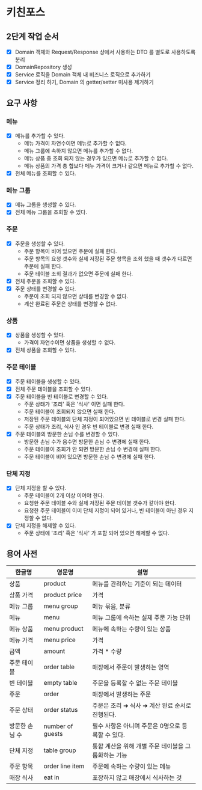 # 키친포스
## 2단계 작업 순서
- [X] Domain 객체와 Request/Response 상에서 사용하는 DTO 를 별도로 사용하도록 분리
- [X] DomainRepository 생성
- [X] Service 로직을 Domain 객체 내 비즈니스 로직으로 추가하기  
- [X] Service 정리 하기, Domain 의 getter/setter 미사용 제거하기 

## 요구 사항

### 메뉴
- [X] 메뉴를 추가할 수 있다.
    - 메뉴 가격이 자연수이면 메뉴로 추가할 수 없다.
    - 메뉴 그룹에 속하지 않으면 메뉴를 추가할 수 없다.
    - 메뉴 상품 중 조회 되지 않는 경우가 있으면 메뉴로 추가할 수 없다.
    - 메뉴 상품의 가격 총 합보다 메뉴 가격이 크거나 같으면 메뉴로 추가할 수 없다.
- [X] 전체 메뉴를 조회할 수 있다.

### 메뉴 그룹
- [X] 메뉴 그룹을 생성할 수 있다.
- [X] 전체 메뉴 그룹을 조회할 수 있다.

### 주문
- [X] 주문을 생성할 수 있다.
    - 주문 항목이 비어 있으면 주문에 실패 한다.
    - 주문 항목의 요청 갯수와 실제 저장된 주문 항목을 조회 했을 때 갯수가 다르면 주문에 실패 한다.
    - 주문 테이블 조회 결과가 없으면 주문에 실패 한다.
- [X] 전체 주문을 조회할 수 있다.
- [X] 주문 상태를 변경할 수 있다.
    - 주문이 조회 되지 않으면 상태를 변경할 수 없다.
    - 계산 완료된 주문은 상태를 변경할 수 없다.

### 상품
- [X] 상품을 생성할 수 있다.
    - 가격이 자연수이면 상품을 생성할 수 없다.
- [X] 전체 상품을 조회할 수 있다.

### 주문 테이블
- [X] 주문 테이블을 생성할 수 있다.
- [X] 전체 주문 테이블을 조회할 수 있다.
- [X] 주문 테이블을 빈 테이블로 변경할 수 있다.
    - 주문 상태가 '조리' 혹은 '식사' 이면 실패 한다.
    - 주문 테이블이 조회되지 않으면 실패 한다.
    - 저장된 주문 테이블의 단체 지정이 되어있으면 빈 테이블로 변경 실패 한다.
    - 주문 상태가 조리, 식사 인 경우 빈 테이블로 변경 실패 한다.
- [X] 주문 테이블의 방문한 손님 수를 변경할 수 있다.
    - 방문한 손님 수가 음수면 방문한 손님 수 변경에 실패 한다.
    - 주문 테이블이 조회가 안 되면 방문한 손님 수 변경에 실패 한다.
    - 주문 테이블이 비어 있으면 방문한 손님 수 변경에 실패 한다.

### 단체 지정
- [X] 단체 지정을 할 수 있다.
    - 주문 테이블이 2개 이상 이어야 한다.
    - 요청한 주문 테이블 수와 실제 저장된 주문 테이블 갯수가 같아야 한다.
    - 요청한 주문 테이블이 이미 단체 지정이 되어 있거나, 빈 테이블이 아닌 경우 지정할 수 없다.
- [X] 단체 지정을 해제할 수 있다.
    - 주문 상태에 '조리' 혹은 '식사' 가 포함 되어 있으면 해제할 수 없다.

## 용어 사전

| 한글명 | 영문명 | 설명 |
| -- | --- | --- |
| 상품 | product | 메뉴를 관리하는 기준이 되는 데이터 |
| 상품 가격 | product price | 가격
| 메뉴 그룹 | menu group | 메뉴 묶음, 분류 |
| 메뉴 | menu | 메뉴 그룹에 속하는 실제 주문 가능 단위 |
| 메뉴 상품 | menu product | 메뉴에 속하는 수량이 있는 상품 |
| 메뉴 가격 | menu price | 가격 |
| 금액 | amount | 가격 * 수량 |
| 주문 테이블 | order table | 매장에서 주문이 발생하는 영역 |
| 빈 테이블 | empty table | 주문을 등록할 수 없는 주문 테이블 |
| 주문 | order | 매장에서 발생하는 주문 |
| 주문 상태 | order status | 주문은 조리 ➜ 식사 ➜ 계산 완료 순서로 진행된다. |
| 방문한 손님 수 | number of guests | 필수 사항은 아니며 주문은 0명으로 등록할 수 있다. |
| 단체 지정 | table group | 통합 계산을 위해 개별 주문 테이블을 그룹화하는 기능 |
| 주문 항목 | order line item | 주문에 속하는 수량이 있는 메뉴 |
| 매장 식사 | eat in | 포장하지 않고 매장에서 식사하는 것 |
